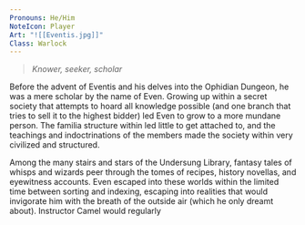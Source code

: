 ```yaml
---
Pronouns: He/Him
NoteIcon: Player
Art: "![[Eventis.jpg]]"
Class: Warlock
---
```

> *Knower, seeker, scholar*

Before the advent of Eventis and his delves into the Ophidian Dungeon, he was a mere scholar by the name of Even. Growing up within a secret society that attempts to hoard all knowledge possible (and one branch that tries to sell it to the highest bidder) led Even to grow to a more mundane person. The familia structure within led little to get attached to, and the teachings and indoctrinations of the members made the society within very civilized and structured.

Among the many stairs and stars of the Undersung Library, fantasy tales of whisps and wizards peer through the tomes of recipes, history novellas, and eyewitness accounts. Even escaped into these worlds within the limited time between sorting and indexing, escaping into realities that would invigorate him with the breath of the outside air (which he only dreamt about). Instructor Camel would regularly 